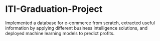 # ITI-Graduation-Project
Implemented a database for e-commerce from scratch, extracted useful information by applying different business intelligence solutions, and deployed machine learning models to predict profits.
